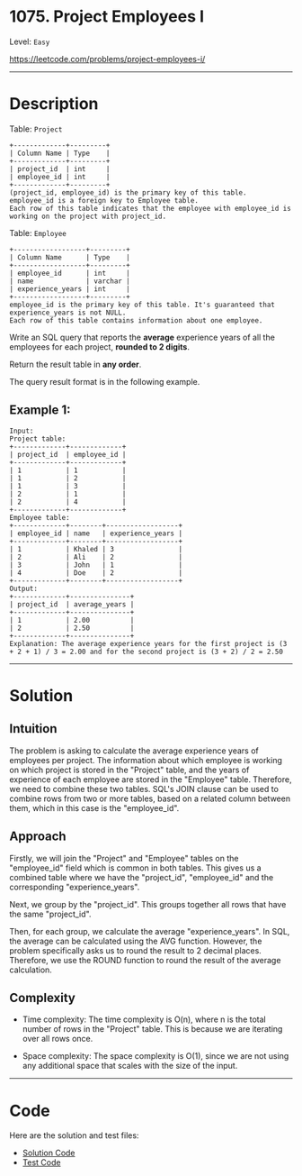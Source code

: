 # 1075. Project Employees I

Level: `Easy`

https://leetcode.com/problems/project-employees-i/

---

# Description

Table: `Project`

    +-------------+---------+
    | Column Name | Type    |
    +-------------+---------+
    | project_id  | int     |
    | employee_id | int     |
    +-------------+---------+
    (project_id, employee_id) is the primary key of this table.
    employee_id is a foreign key to Employee table.
    Each row of this table indicates that the employee with employee_id is working on the project with project_id.

Table: `Employee`

    +------------------+---------+
    | Column Name      | Type    |
    +------------------+---------+
    | employee_id      | int     |
    | name             | varchar |
    | experience_years | int     |
    +------------------+---------+
    employee_id is the primary key of this table. It's guaranteed that experience_years is not NULL.
    Each row of this table contains information about one employee.

Write an SQL query that reports the **average** experience years of all the employees for each project, **rounded to 2
digits**.

Return the result table in **any order**.

The query result format is in the following example.

## Example 1:

    Input:
    Project table:
    +-------------+-------------+
    | project_id  | employee_id |
    +-------------+-------------+
    | 1           | 1           |
    | 1           | 2           |
    | 1           | 3           |
    | 2           | 1           |
    | 2           | 4           |
    +-------------+-------------+
    Employee table:
    +-------------+--------+------------------+
    | employee_id | name   | experience_years |
    +-------------+--------+------------------+
    | 1           | Khaled | 3                |
    | 2           | Ali    | 2                |
    | 3           | John   | 1                |
    | 4           | Doe    | 2                |
    +-------------+--------+------------------+
    Output:
    +-------------+---------------+
    | project_id  | average_years |
    +-------------+---------------+
    | 1           | 2.00          |
    | 2           | 2.50          |
    +-------------+---------------+
    Explanation: The average experience years for the first project is (3 + 2 + 1) / 3 = 2.00 and for the second project is (3 + 2) / 2 = 2.50

---

# Solution

## Intuition

The problem is asking to calculate the average experience years of employees per project. The information about which
employee is working on which project is stored in the "Project" table, and the years of experience of each employee are
stored in the "Employee" table. Therefore, we need to combine these two tables. SQL's JOIN clause can be used to combine
rows from two or more tables, based on a related column between them, which in this case is the "employee_id".

## Approach

Firstly, we will join the "Project" and "Employee" tables on the "employee_id" field which is common in both tables.
This gives us a combined table where we have the "project_id", "employee_id" and the corresponding "experience_years".

Next, we group by the "project_id". This groups together all rows that have the same "project_id".

Then, for each group, we calculate the average "experience_years". In SQL, the average can be calculated using the AVG
function. However, the problem specifically asks us to round the result to 2 decimal places. Therefore, we use the ROUND
function to round the result of the average calculation.

## Complexity

- Time complexity:
  The time complexity is O(n), where n is the total number of rows in the "Project" table. This is because we are
  iterating over all rows once.

- Space complexity:
  The space complexity is O(1), since we are not using any additional space that scales with the size of the input.

---

# Code

Here are the solution and test files:

- [Solution Code](./solution.sql)
- [Test Code](./solution_test.go)